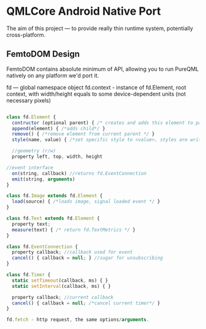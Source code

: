 # QMLCore Android Native Port

The aim of this project — to provide really thin runtime system, potentially cross-platform.

## FemtoDOM Design

FemtoDOM contains absolute minimum of API, allowing you to run PureQML natively on any platform we'd port it. 

fd — global namespace object
fd.context - instance of fd.Element, root context, with width/height equals to some device-dependent units (not necessary pixels)

```javascript

class fd.Element {
  contructor (optional parent) { /* creates and adds this element to parent */ }
  append(element) { /*adds child*/ }
  remove() { /*remove element from current parent */ }
  style(name, value) { /*set specific style to <value>, styles are write-only, no way to get them back */ }

  //geometry (r/w)
  property left, top, width, height

//event interface
  on(string, callback) //returns fd.EventConnection
  emit(string, arguments)
}

class fd.Image extends fd.Element {
  load(source) { /*loads image, signal loaded event */ }
}

class fd.Text extends fd.Element {
  property text;
  measure(text) { /* return fd.TextMetrics */ }
}

class fd.EventConnection {
  property callback; //callback used for event
  cancel() { callback = null; } //sugar for unsubscribing
}

class fd.Timer {
  static setTimeout(callback, ms) { }
  static setInterval(callback, ms) { }

  property callback; //current callback
  cancel() { callback = null; /*cancel current timer*/ }
}

fd.fetch - http request, the same options/arguments. 
```
